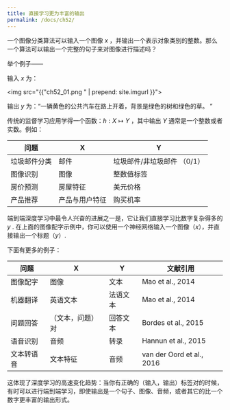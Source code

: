 ```yaml
---
title: 直接学习更为丰富的输出
permalink: /docs/ch52/
---
```


一个图像分类算法可以输入一个图像 $x$ ，并输出一个表示对象类别的整数。那么一个算法可以输出一个完整的句子来对图像进行描述吗？

举个例子——

输入 $x$ 为：

<img src="{{"ch52_01.png " | prepend: site.imgurl }}">

输出 $y$ 为：“一辆黄色的公共汽车在路上开着，背景是绿色的树和绿色的草。 ”

传统的监督学习应用学得一个函数：$h:X \mapsto Y$ ，其中输出 $Y$ 通常是一个整数或者实数。例如：

| 问题         | X              | Y                           |
| ------------ | -------------- | --------------------------- |
| 垃圾邮件分类 | 邮件           | 垃圾邮件/非垃圾邮件 （0/1） |
| 图像识别     | 图像           | 整数值标签                  |
| 房价预测     | 房屋特征       | 美元价格                    |
| 产品推荐     | 产品与用户特征 | 购买机率                    |

端到端深度学习中最令人兴奋的进展之一是，它让我们直接学习比数字复杂得多的 $y$ . 在上面的图像配字示例中，你可以使用一个神经网络输入一个图像（$x$），并直接输出一个标题（$y$）.

下面有更多的例子：

| 问题     | X    | Y    | 文献引用 |
| -------- | ---- | ---- | -------- |
| 图像配字 | 图像 | 文本 |Mao et al., 2014|
| 机器翻译 | 英语文本 | 法语文本 |Mao et al., 2014|
| 问题回答 | （文本，问题）对 | 回答文本 |Bordes et al., 2015|
| 语音识别 | 音频 | 转录 |Hannun et al., 2015|
| 文本转语音 | 文本特征 | 音频 |van der Oord et al., 2016|

这体现了深度学习的高速变化趋势：当你有正确的（输入，输出）标签对的时候，有时可以进行端到端学习，即使输出是一个句子、图像、音频，或者其它的比一个数字更丰富的输出形式。 

 